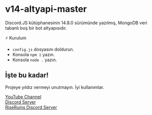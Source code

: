 # v14-altyapi-master
Discord.JS kütüphanesinin 14.8.0 sürümünde yazılmış, MongoDB veri tabanlı boş bir bot altyapısıdır.

⚡ Kurulum
- `config.js` dosyasını doldurun.
- Konsola `npm i` yazın.
- Konsola `node .` yazın.

## İşte bu kadar!

Projeye yıldız vermeyi unutmayın. İyi kullanımlar.

[YouTube Channel](https://youtube.com/@CustyTheDeveloper)<br>
[Discord Server](https://discord.gg/fNksSHtUka)<br>
[RiseRuins Discord Server](https://discord.gg/s2sdcwckpf)